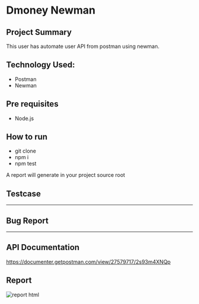 # Dmoney Newman

## Project Summary
This user has automate user API from postman using newman.

## Technology Used:
- Postman
- Newman  

## Pre requisites 
- Node.js

## How to run
- git clone
- npm i 
- npm test 

A report will generate in your project source root

## Testcase 
----------------------

## Bug Report
-----------------------

## API Documentation 
 https://documenter.getpostman.com/view/27579717/2s93m4XNQp
 
 ## Report 
 
![report html](https://github.com/ShreyaChakma/dmoney-newman/assets/53483111/fc225ae6-e408-4345-b589-de170bb1682a)


